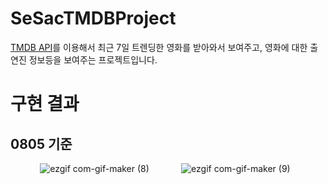 # SeSacTMDBProject
<a href="https://developers.themoviedb.org/3/getting-started">TMDB API</a>를 이용해서 최근 7일 트렌딩한 영화를 받아와서 보여주고, 영화에 대한 출연진 정보등을 보여주는 프로젝트입니다.


# 구현 결과
## 0805 기준
            ![ezgif com-gif-maker (8)](https://user-images.githubusercontent.com/50474006/182983640-b5808d8d-d5e7-4297-b504-bb314d9d8249.gif)
            ![ezgif com-gif-maker (9)](https://user-images.githubusercontent.com/50474006/182983564-0584a8ba-c57b-45ea-a205-525b11300b02.gif)
